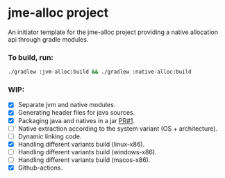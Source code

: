 # jme-alloc project 

An initiator template for the jme-alloc project providing a native allocation api through gradle modules.

### To build, run:
```bash
./gradlew :jvm-alloc:build && ./gradlew :native-alloc:build
```
### WIP:
- [x] Separate jvm and native modules.
- [x] Generating header files for java sources.
- [x] Packaging java and natives in a jar [PR#1](https://github.com/Software-Hardware-Codesign/jme-alloc/pull/1).
- [ ] Native extraction according to the system variant (OS + architecture).
- [ ] Dynamic linking code.
- [x] Handling different variants build (linux-x86).
- [ ] Handling different variants build (windows-x86).
- [ ] Handling different variants build (macos-x86).
- [x] Github-actions.
